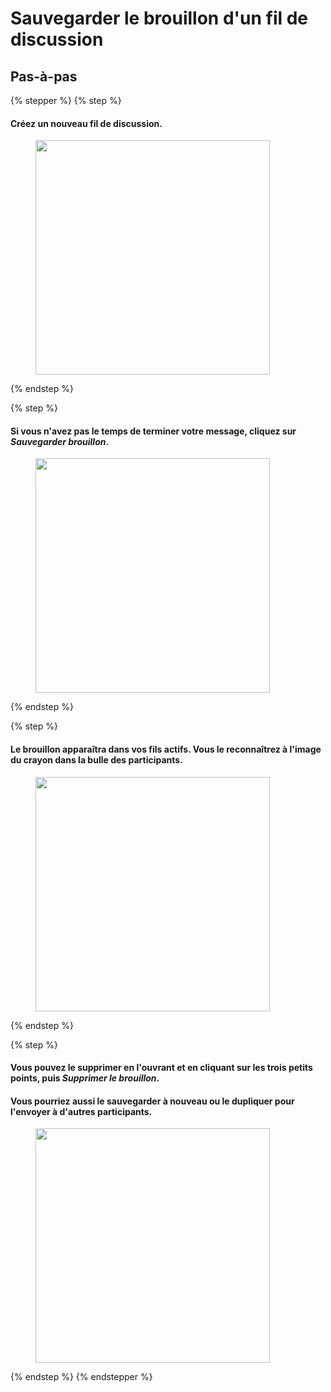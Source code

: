 # Sauvegarder le brouillon d'un fil de discussion

## Pas-à-pas

{% stepper %}
{% step %}
#### Créez un nouveau fil de discussion.

<div align="left"><figure><img src="../../.gitbook/assets/Sauvegarder le brouillon d'un fil de discussion - Step 1.jpeg" alt="" width="375"><figcaption></figcaption></figure></div>
{% endstep %}

{% step %}
#### Si vous n'avez pas le temps de terminer votre message, cliquez sur _Sauvegarder brouillon_.

<div align="left"><figure><img src="../../.gitbook/assets/Sauvegarder le brouillon d'un fil de discussion - Step 3.jpeg" alt="" width="375"><figcaption></figcaption></figure></div>
{% endstep %}

{% step %}
#### Le brouillon apparaîtra dans vos fils actifs. Vous le reconnaîtrez à l'image du crayon dans la bulle des participants.

<div align="left"><figure><img src="../../.gitbook/assets/Sauvegarder le brouillon d'un fil de discussion - Step 4.jpeg" alt="" width="375"><figcaption></figcaption></figure></div>
{% endstep %}

{% step %}
#### Vous pouvez le supprimer en l'ouvrant et en cliquant sur les trois petits points, puis _Supprimer le brouillon_.

#### Vous pourriez aussi le sauvegarder à nouveau ou le dupliquer pour l'envoyer à d'autres participants.

<div align="left"><figure><img src="../../.gitbook/assets/Sauvegarder le brouillon d'un fil de discussion - Step 5.jpeg" alt="" width="375"><figcaption></figcaption></figure></div>
{% endstep %}
{% endstepper %}
